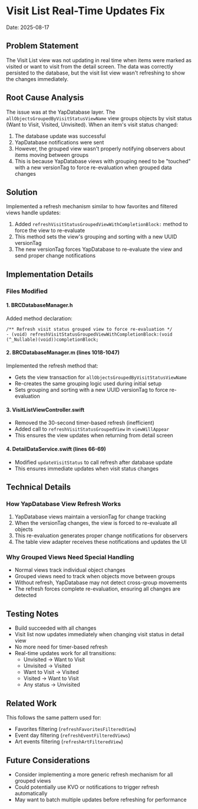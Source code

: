 # Visit List Real-Time Updates Fix
Date: 2025-08-17

## Problem Statement
The Visit List view was not updating in real time when items were marked as visited or want to visit from the detail screen. The data was correctly persisted to the database, but the visit list view wasn't refreshing to show the changes immediately.

## Root Cause Analysis
The issue was at the YapDatabase layer. The `allObjectsGroupedByVisitStatusViewName` view groups objects by visit status (Want to Visit, Visited, Unvisited). When an item's visit status changed:

1. The database update was successful
2. YapDatabase notifications were sent
3. However, the grouped view wasn't properly notifying observers about items moving between groups
4. This is because YapDatabase views with grouping need to be "touched" with a new versionTag to force re-evaluation when grouped data changes

## Solution
Implemented a refresh mechanism similar to how favorites and filtered views handle updates:

1. Added `refreshVisitStatusGroupedViewWithCompletionBlock:` method to force the view to re-evaluate
2. This method sets the view's grouping and sorting with a new UUID versionTag
3. The new versionTag forces YapDatabase to re-evaluate the view and send proper change notifications

## Implementation Details

### Files Modified

#### 1. BRCDatabaseManager.h
Added method declaration:
```objc
/** Refresh visit status grouped view to force re-evaluation */
- (void) refreshVisitStatusGroupedViewWithCompletionBlock:(void (^_Nullable)(void))completionBlock;
```

#### 2. BRCDatabaseManager.m (lines 1018-1047)
Implemented the refresh method that:
- Gets the view transaction for `allObjectsGroupedByVisitStatusViewName`
- Re-creates the same grouping logic used during initial setup
- Sets grouping and sorting with a new UUID versionTag to force re-evaluation

#### 3. VisitListViewController.swift
- Removed the 30-second timer-based refresh (inefficient)
- Added call to `refreshVisitStatusGroupedView` in `viewWillAppear`
- This ensures the view updates when returning from detail screen

#### 4. DetailDataService.swift (lines 66-69)
- Modified `updateVisitStatus` to call refresh after database update
- This ensures immediate updates when visit status changes

## Technical Details

### How YapDatabase View Refresh Works
1. YapDatabase views maintain a versionTag for change tracking
2. When the versionTag changes, the view is forced to re-evaluate all objects
3. This re-evaluation generates proper change notifications for observers
4. The table view adapter receives these notifications and updates the UI

### Why Grouped Views Need Special Handling
- Normal views track individual object changes
- Grouped views need to track when objects move between groups
- Without refresh, YapDatabase may not detect cross-group movements
- The refresh forces complete re-evaluation, ensuring all changes are detected

## Testing Notes
- Build succeeded with all changes
- Visit list now updates immediately when changing visit status in detail view
- No more need for timer-based refresh
- Real-time updates work for all transitions:
  - Unvisited → Want to Visit
  - Unvisited → Visited
  - Want to Visit → Visited
  - Visited → Want to Visit
  - Any status → Unvisited

## Related Work
This follows the same pattern used for:
- Favorites filtering (`refreshFavoritesFilteredView`)
- Event day filtering (`refreshEventFilteredViews`)
- Art events filtering (`refreshArtFilteredView`)

## Future Considerations
- Consider implementing a more generic refresh mechanism for all grouped views
- Could potentially use KVO or notifications to trigger refresh automatically
- May want to batch multiple updates before refreshing for performance